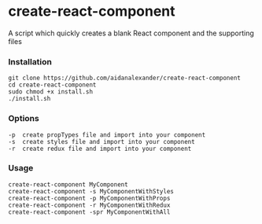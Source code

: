 # create-react-component

A script which quickly creates a blank React component and the supporting files

### Installation

```shell
git clone https://github.com/aidanalexander/create-react-component
cd create-react-component
sudo chmod +x install.sh
./install.sh
```

### Options

```shell
-p  create propTypes file and import into your component
-s  create styles file and import into your component
-r  create redux file and import into your component
```

### Usage

```shell
create-react-component MyComponent
create-react-component -s MyComponentWithStyles
create-react-component -p MyComponentWithProps
create-react-component -r MyComponentWithRedux
create-react-component -spr MyComponentWithAll
```
